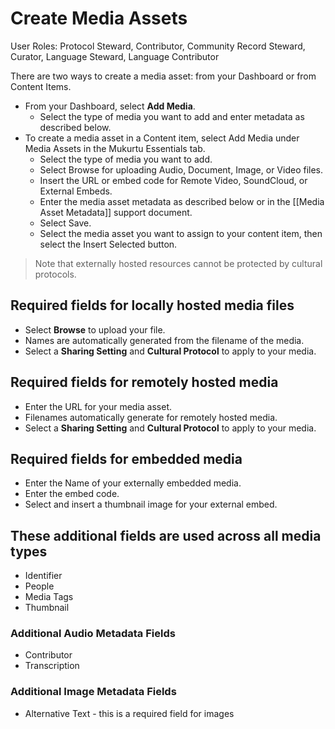 # Create Media Assets 
User Roles: Protocol Steward, Contributor, Community Record Steward, Curator, Language Steward, Language Contributor 

There are two ways to create a media asset: from your Dashboard or from Content Items. 
- From your Dashboard, select **Add Media**. 
	- Select the type of media you want to add and enter metadata as described below.  
- To create a media asset in a Content item, select Add Media under Media Assets in the Mukurtu Essentials tab. 
	- Select the type of media you want to add. 
	- Select Browse for uploading Audio, Document, Image, or Video files.
	- Insert the URL or embed code for Remote Video, SoundCloud, or External Embeds.
	- Enter the media asset metadata as described below or in the [[Media Asset Metadata]] support document. 
	- Select Save. 
	- Select the media asset you want to assign to your content item, then select the Insert Selected button.
>Note that externally hosted resources cannot be protected by cultural protocols. 
## Required fields for locally hosted media files 

- Select **Browse** to upload your file.  
- Names are automatically generated from the filename of the media. 
- Select a **Sharing Setting** and **Cultural Protocol** to apply to your media. 
## Required fields for remotely hosted media 

- Enter the URL for your media asset.  
- Filenames automatically generate for remotely hosted media.
- Select a **Sharing Setting** and **Cultural Protocol** to apply to your media. 
## Required fields for embedded media

- Enter the Name of your externally embedded media.
- Enter the embed code.
- Select and insert a thumbnail image for your external embed.
## These additional fields are used across all media types 

- Identifier 
- People 
- Media Tags 
- Thumbnail
### Additional Audio Metadata Fields 

- Contributor 
- Transcription 
### Additional Image Metadata Fields

- Alternative Text - this is a required field for images
